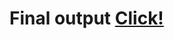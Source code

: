 # Final output [Click!](https://mr-barnes.github.io/Coursera-HTML-CSS-and-JavaScript-for-Web-Developers/Assignments/Module%205_Solution/index.html)
